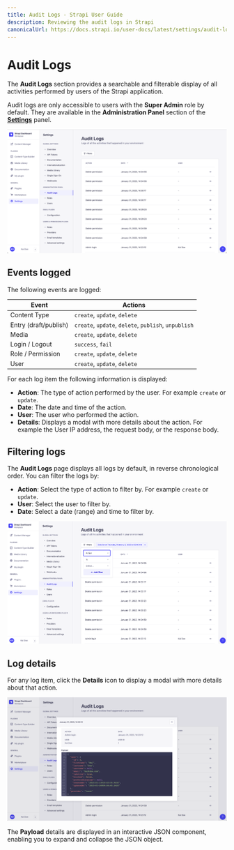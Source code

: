 ```yaml
---
title: Audit Logs - Strapi User Guide
description: Reviewing the audit logs in Strapi
canonicalUrl: https://docs.strapi.io/user-docs/latest/settings/audit-logs.html
---
```


# Audit Logs <GoldBadge withLinkIcon link="https://strapi.io/pricing-self-hosted" />

The **Audit Logs** section provides a searchable and filterable display of all activities performed by users of the Strapi application.

Audit logs are only accessible to users with the **Super Admin** role by default. They are available in the **Administration Panel** section of the [**Settings**](./managing-global-settings.md) panel.

![Audit Logs panel](../assets/settings/settings_audit-logs.png)

## Events logged

The following events are logged:

| Event | Actions |
| --- | --- |
| Content Type | `create`, `update`, `delete` |
| Entry (draft/publish) | `create`, `update`, `delete`, `publish`, `unpublish` |
| Media | `create`, `update`, `delete` |
| Login / Logout | `success`, `fail` |
| Role / Permission | `create`, `update`, `delete` |
| User | `create`, `update`, `delete` |


For each log item the following information is displayed:

* **Action**: The type of action performed by the user. For example `create` or `update`.
* **Date**: The date and time of the action.
* **User**: The user who performed the action.
* **Details**: Displays a modal with more details about the action. For example the User IP address, the request body, or the response body.


## Filtering logs

The **Audit Logs** page displays all logs by default, in reverse chronological order. You can filter the logs by:

* **Action**: Select the type of action to filter by. For example `create` or `update`.
* **User**: Select the user to filter by.
* **Date**: Select a date (range) and time to filter by.

![Audit Logs filters](../assets/settings/settings_audit-logs-filters.png)


<!--
### Creating a custom filter

WiP


## Searching logs

Click the **Search** icon to search for a specific log. The search is performed on all log fields.
-->

## Log details

For any log item, click the **Details** icon to display a modal with more details about that action.

![Log details modal](../assets/settings/settings_log-details.png)

The **Payload** details are displayed in an interactive JSON component, enabling you to expand and collapse the JSON object.

<FeedbackPlaceholder />

